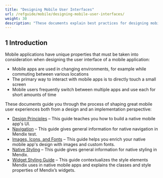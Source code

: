 ```yaml
---
title: "Designing Mobile User Interfaces"
url: /refguide/mobile/designing-mobile-user-interfaces/
weight: 30
description: "These documents explain best practices for designing mobile UI with Mendix."
---
```


## 1 Introduction

Mobile applications have unique properties that must be taken into consideration when designing the user interface of a mobile application:

* Mobile apps are used in changing environments, for example while commuting between various locations
* The primary way to interact with mobile apps is to directly touch a small screen
* Mobile users frequently switch between multiple apps and use each for short amounts of time

These documents guide you through the process of shaping great mobile user experiences both from a design and an implementation perspective:

* [Design Principles](/refguide/mobile/designing-mobile-user-interfaces/design-principles/) – This guide teaches you how to build a native mobile app's UI.
* [Navigation](/refguide/mobile/designing-mobile-user-interfaces/navigation/) – This guide gives general information for native navigation in Mendix test.
* [Images, Icons, and Fonts](/refguide/mobile/designing-mobile-user-interfaces/images-icons-and-fonts/) – This guide helps you enrich your native mobile app's design with images and custom fonts.
* [Native Styling](/refguide/mobile/designing-mobile-user-interfaces/native-styling/) – This guide gives general information for native styling in Mendix.
* [Widget Styling Guide](/refguide/mobile/designing-mobile-user-interfaces/widget-styling-guide/) – This guide contextualizes the style elements Mendix uses in native mobile apps and explains the classes and style properties of Mendix’s widgets.
